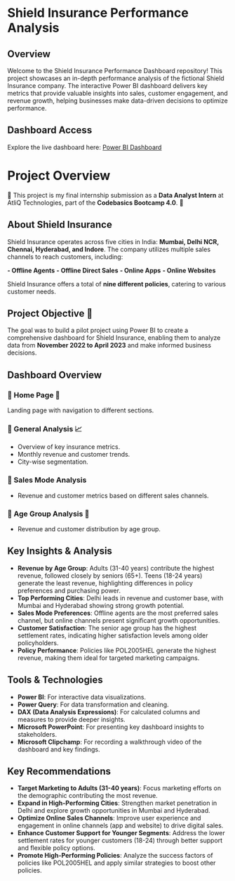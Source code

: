 
# Shield Insurance Performance Analysis

## Overview
Welcome to the Shield Insurance Performance Dashboard repository! This project showcases an in-depth performance analysis of the fictional Shield Insurance company. The interactive Power BI dashboard delivers key metrics that provide valuable insights into sales, customer engagement, and revenue growth, helping businesses make data-driven decisions to optimize performance.

## Dashboard Access 

Explore the live dashboard here: [Power BI Dashboard](https://app.powerbi.com/view?r=eyJrIjoiN2ZkMzdjODktNDMyMS00Y2MzLWFlNGUtOGFlMWUwOTE5OGZjIiwidCI6ImM2ZTU0OWIzLTVmNDUtNDAzMi1hYWU5LWQ0MjQ0ZGM1YjJjNCJ9)


# Project Overview

🚀 This project is my final internship submission as a **Data Analyst Intern** at AtliQ Technologies, part of the **Codebasics Bootcamp 4.0**. 🚀

## About Shield Insurance

Shield Insurance operates across five cities in India: **Mumbai, Delhi NCR, Chennai, Hyderabad, and Indore**. The company utilizes multiple sales channels to reach customers, including:

**- Offline Agents**
**- Offline Direct Sales**
**- Online Apps**
**- Online Websites**

Shield Insurance offers a total of **nine different policies**, catering to various customer needs.

## Project Objective 🎯

The goal was to build a pilot project using Power BI to create a comprehensive dashboard for Shield Insurance, enabling them to analyze data from **November 2022 to April 2023** and make informed business decisions.

## Dashboard Overview

### 🔹 Home Page 🏡
Landing page with navigation to different sections.

### 🔹 General Analysis 📈
- Overview of key insurance metrics.
- Monthly revenue and customer trends.
- City-wise segmentation.

### 🔹 Sales Mode Analysis
- Revenue and customer metrics based on different sales channels.

### 🔹 Age Group Analysis 👥
- Revenue and customer distribution by age group.

## Key Insights & Analysis

- **Revenue by Age Group**: Adults (31-40 years) contribute the highest revenue, followed closely by seniors (65+). Teens (18-24 years) generate the least revenue, highlighting differences in policy preferences and purchasing power.
- **Top Performing Cities**: Delhi leads in revenue and customer base, with Mumbai and Hyderabad showing strong growth potential.
- **Sales Mode Preferences**: Offline agents are the most preferred sales channel, but online channels present significant growth opportunities.
- **Customer Satisfaction**: The senior age group has the highest settlement rates, indicating higher satisfaction levels among older policyholders.
- **Policy Performance**: Policies like POL2005HEL generate the highest revenue, making them ideal for targeted marketing campaigns.

## Tools & Technologies

- **Power BI**: For interactive data visualizations.
- **Power Query**: For data transformation and cleaning.
- **DAX (Data Analysis Expressions)**: For calculated columns and measures to provide deeper insights.
- **Microsoft PowerPoint**: For presenting key dashboard insights to stakeholders.
- **Microsoft Clipchamp**: For recording a walkthrough video of the dashboard and key findings.

## Key Recommendations

- **Target Marketing to Adults (31-40 years)**: Focus marketing efforts on the demographic contributing the most revenue.
- **Expand in High-Performing Cities**: Strengthen market penetration in Delhi and explore growth opportunities in Mumbai and Hyderabad.
- **Optimize Online Sales Channels**: Improve user experience and engagement in online channels (app and website) to drive digital sales.
- **Enhance Customer Support for Younger Segments**: Address the lower settlement rates for younger customers (18-24) through better support and flexible policy options.
- **Promote High-Performing Policies**: Analyze the success factors of policies like POL2005HEL and apply similar strategies to boost other policies.




